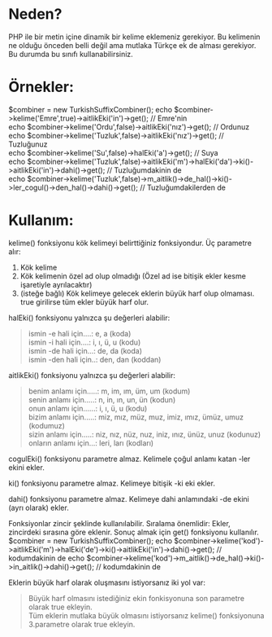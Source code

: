 # Neden?

PHP ile bir metin içine dinamik bir kelime eklemeniz gerekiyor. 
Bu kelimenin ne olduğu önceden belli değil ama mutlaka Türkçe ek de alması gerekiyor.
Bu durumda bu sınıfı kullanabilirsiniz.

# Örnekler:

$combiner = new TurkishSuffixCombiner();
echo $combiner->kelime('Emre',true)->aitlikEki('in')->get(); // Emre'nin<br />
echo $combiner->kelime('Ordu',false)->aitlikEki('nız')->get(); // Ordunuz<br />
echo $combiner->kelime('Tuzluk',false)->aitlikEki('nız')->get(); // Tuzluğunuz<br />
echo $combiner->kelime('Su',false)->halEki('a')->get(); // Suya<br />
echo $combiner->kelime('Tuzluk',false)->aitlikEki('m')->halEki('da')->ki()->aitlikEki('in')->dahi()->get(); // Tuzluğumdakinin de<br />
echo $combiner->kelime('Tuzluk',false)->m_aitlik()->de_hal()->ki()->ler_cogul()->den_hal()->dahi()->get(); // Tuzluğumdakilerden de<br />

# Kullanım:

kelime() fonksiyonu kök kelimeyi belirttiğiniz fonksiyondur. Üç parametre alır:
1) Kök kelime
2) Kök kelimenin özel ad olup olmadığı (Özel ad ise bitişik ekler kesme işaretiyle ayrılacaktır)
3) (isteğe bağlı) Kök kelimeye gelecek eklerin büyük harf olup olmaması. true girilirse tüm ekler büyük harf olur.

halEki() fonksiyonu yalnızca şu değerleri alabilir:
> ismin -e hali için....: e, a (koda)<br />
> ismin -i hali için....: i, ı, ü, u (kodu)<br />
> ismin -de hali için...: de, da (koda)<br />
> ismin -den hali için..: den, dan (koddan)<br />

aitlikEki() fonksiyonu yalnızca şu değerleri alabilir:
> benim anlamı için.....: m, im, ım, üm, um (kodum)<br />
> senin anlamı için.....: n, in, ın, un, ün (kodun)<br />
> onun anlamı için......: i, ı, ü, u (kodu)<br />
> bizim anlamı için.....: miz, mız, müz, muz, imiz, ımız, ümüz, umuz (kodumuz)<br />
> sizin anlamı için.....: niz, nız, nüz, nuz, iniz, ınız, ünüz, unuz (kodunuz)<br />
> onların anlamı için...: leri, ları (kodları)<br />

cogulEki() fonksiyonu parametre almaz. Kelimele çoğul anlamı katan -ler ekini ekler.

ki() fonksiyonu parametre almaz. Kelimeye bitişik -ki eki ekler.

dahi() fonksiyonu parametre almaz. Kelimeye dahi anlamındaki -de ekini (ayrı olarak) ekler.

Fonksiyonlar zincir şeklinde kullanılabilir. Sıralama önemlidir: Ekler, zincirdeki sırasına göre eklenir.
Sonuç almak için get() fonksiyonu kullanılır.
$combiner = new TurkishSuffixCombiner();
echo $combiner->kelime('kod')->aitlikEki('m')->halEki('de')->ki()->aitlikEki('in')->dahi()->get(); // kodumdakinin de
echo $combiner->kelime('kod')->m_aitlik()->de_hal()->ki()->in_aitlik()->dahi()->get(); // kodumdakinin de
    
Eklerin büyük harf olarak oluşmasını istiyorsanız iki yol var:
> Büyük harf olmasını istediğiniz ekin fonkisyonuna son parametre olarak true ekleyin.<br />
> Tüm eklerin mutlaka büyük olmasını istiyorsanız kelime() fonksiyonuna 3.parametre olarak true ekleyin.
